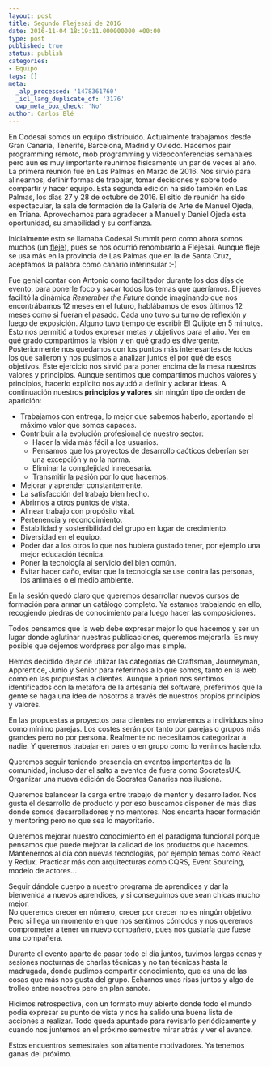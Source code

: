 ```yaml
---
layout: post
title: Segundo Flejesai de 2016
date: 2016-11-04 18:19:11.000000000 +00:00
type: post
published: true
status: publish
categories:
- Equipo
tags: []
meta:
  _alp_processed: '1478361760'
  _icl_lang_duplicate_of: '3176'
  cwp_meta_box_check: 'No'
author: Carlos Blé
---
```

<p>En Codesai somos un equipo distribuido. Actualmente trabajamos desde Gran Canaria, Tenerife, Barcelona, Madrid y Oviedo. Hacemos pair programming remoto, mob programming y videoconferencias semanales pero aún es muy importante reunirnos fisicamente un par de veces al año. La primera reunión fue en Las Palmas en Marzo de 2016. Nos sirvió para alinearnos, definir formas de trabajar, tomar decisiones y sobre todo compartir y hacer equipo. Esta segunda edición ha sido también en Las Palmas, los días 27 y 28 de octubre de 2016. El sitio de reunión ha sido espectacular, la sala de formación de la Galería de Arte de Manuel Ojeda, en Triana. Aprovechamos para agradecer a Manuel y Daniel Ojeda esta oportunidad, su amabilidad y su confianza.</p>
<p>Inicialmente esto se llamaba Codesai Summit pero como ahora somos muchos (un <a href="http://www.academiacanarialengua.org/palabra/fleje/">fleje</a>), pues se nos ocurrió renombrarlo a Flejesai. Aunque fleje se usa más en la provincia de Las Palmas que en la de Santa Cruz, aceptamos la palabra como canario interinsular :-)</p>
<p>Fue genial contar con Antonio como facilitador durante los dos días de evento, para ponerle foco y sacar todos los temas que queríamos. El jueves facilitó la dinámica <em>Remember the Future</em> donde imaginando que nos encontrábamos 12 meses en el futuro, hablábamos de esos últimos 12 meses como si fueran el pasado. Cada uno tuvo su turno de reflexión y luego de exposición. Alguno tuvo tiempo de escribir El Quijote en 5 minutos. Esto nos permitió a todos expresar metas y objetivos para el año. Ver en qué grado compartimos la visión y en qué grado es divergente. Posteriormente nos quedamos con los puntos más interesantes de todos los que salieron y nos pusimos a analizar juntos el por qué de esos objetivos. Este ejercicio nos sirvió para poner encima de la mesa nuestros valores y principios. Aunque sentimos que compartimos muchos valores y principios, hacerlo explícito nos ayudó a definir y aclarar ideas. A continuación nuestros <strong>principios y valores</strong> sin ningún tipo de orden de aparición:</p>

* Trabajamos con entrega, lo mejor que sabemos haberlo, aportando el máximo valor que somos capaces.
* Contribuir a la evolución profesional de nuestro sector:
  * Hacer la vida más fácil a los usuarios.
  * Pensamos que los proyectos de desarrollo caóticos deberían ser una excepción y no la norma.
  * Eliminar la complejidad innecesaria.
  * Transmitir la pasión por lo que hacemos.
* Mejorar y aprender constantemente.
* La satisfacción del trabajo bien hecho.
* Abrirnos a otros puntos de vista.
* Alinear trabajo con propósito vital.
* Pertenencia y reconocimiento.
* Estabilidad y sostenibilidad del grupo en lugar de crecimiento.
* Diversidad en el equipo.
* Poder dar a los otros lo que nos hubiera gustado tener, por ejemplo una mejor educación técnica.
* Poner la tecnología al servicio del bien común.
* Evitar hacer daño, evitar que la tecnología se use contra las personas, los animales o el medio ambiente.

<p>En la sesión quedó claro que queremos desarrollar nuevos cursos de formación para armar un catálogo completo. Ya estamos trabajando en ello, recogiendo piedras de conocimiento para luego hacer las composiciones.</p>
<p>Todos pensamos que la web debe expresar mejor lo que hacemos y ser un lugar donde aglutinar nuestras publicaciones, queremos mejorarla. Es muy posible que dejemos wordpress por algo mas simple.</p>
<p>Hemos decidido dejar de utilizar las categorías de Craftsman, Journeyman, Apprentice, Junio y Senior para referirnos a lo que somos, tanto en la web como en las propuestas a clientes. Aunque a priori nos sentimos identificados con la metáfora de la artesanía del software, preferimos que la gente se haga una idea de nosotros a través de nuestros propios principios y valores.</p>
<p>En las propuestas a proyectos para clientes no enviaremos a individuos sino como mínimo parejas. Los costes serán por tanto por parejas o grupos más grandes pero no por persona. Realmente no necesitamos categorizar a nadie. Y queremos trabajar en pares o en grupo como lo venimos haciendo.</p>
<p>Queremos seguir teniendo presencia en eventos importantes de la comunidad, incluso dar el salto a eventos de fuera como SocratesUK. Organizar una nueva edición de Socrates Canaries nos ilusiona.</p>
<p>Queremos balancear la carga entre trabajo de mentor y desarrollador. Nos gusta el desarrollo de producto y por eso buscamos disponer de más días donde somos desarrolladores y no mentores. Nos encanta hacer formación y mentoring pero no que sea lo mayoritario.</p>
<p>Queremos mejorar nuestro conocimiento en el paradigma funcional porque pensamos que puede mejorar la calidad de los productos que hacemos. Mantenernos al día con nuevas tecnologías, por ejemplo temas como React y Redux. Practicar más con arquitecturas como CQRS, Event Sourcing, modelo de actores...</p>
<p>Seguir dándole cuerpo a nuestro programa de aprendices y dar la bienvenida a nuevos aprendices, y si conseguimos que sean chicas mucho mejor.<br />
No queremos crecer en número, crecer por crecer no es ningún objetivo. Pero si llega un momento en que nos sentimos cómodos y nos queremos comprometer a tener un nuevo compañero, pues nos gustaría que fuese una compañera.</p>
<p>Durante el evento aparte de pasar todo el día juntos, tuvimos largas cenas y sesiones nocturnas de charlas técnicas y no tan técnicas hasta la madrugada, donde pudimos compartir conocimiento, que es una de las cosas que más nos gusta del grupo. Echarnos unas risas juntos y algo de trolleo entre nosotros pero en plan sanote.</p>
<p>Hicimos retrospectiva, con un formato muy abierto donde todo el mundo podía expresar su punto de vista y nos ha salido una buena lista de acciones a realizar. Todo queda apuntado para revisarlo periódicamente y cuando nos juntemos en el próximo semestre mirar atrás y ver el avance.</p>
<p>Estos encuentros semestrales son altamente motivadores. Ya tenemos ganas del próximo.</p>
